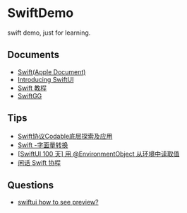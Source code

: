 # SwiftDemo
swift demo, just for learning.

## Documents
* [Swift(Apple Document)](https://developer.apple.com/documentation/swift)
* [Introducing SwiftUI](https://developer.apple.com/tutorials/swiftui/)
* [Swift 教程](https://swiftgg.gitbook.io/swift/swift-jiao-cheng)
* [SwiftGG](https://swift.gg/)

## Tips
* [Swift协议Codable底层探索及应用](https://juejin.cn/post/6938388060367224869)
* [Swift -字面量转换](https://blog.csdn.net/liqunzhang/article/details/114819629)
* [[SwiftUI 100 天] 用 @EnvironmentObject 从环境中读取值](https://zhuanlan.zhihu.com/p/146608338)
* [闲话 Swift 协程](https://www.bennyhuo.com/2021/10/11/swift-coroutines-01-intro/)

## Questions
* [swiftui how to see preview?](https://developer.apple.com/forums/thread/665338)
